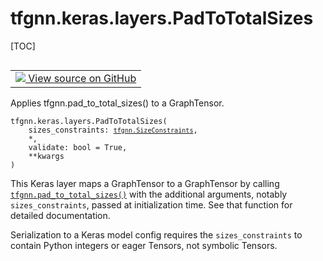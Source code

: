 <!-- lint-g3mark -->

# tfgnn.keras.layers.PadToTotalSizes

[TOC]

<!-- Insert buttons and diff -->

<table class="tfo-notebook-buttons tfo-api nocontent" align="left">
<td>
  <a target="_blank" href="https://github.com/tensorflow/gnn/tree/master/tensorflow_gnn/keras/layers/padding_ops.py#L23-L64">
    <img src="https://www.tensorflow.org/images/GitHub-Mark-32px.png" />
    View source on GitHub
  </a>
</td>
</table>

Applies tfgnn.pad_to_total_sizes() to a GraphTensor.

<pre class="devsite-click-to-copy prettyprint lang-py tfo-signature-link">
<code>tfgnn.keras.layers.PadToTotalSizes(
    sizes_constraints: <a href="../../../tfgnn/SizeConstraints.md"><code>tfgnn.SizeConstraints</code></a>,
    *,
    validate: bool = True,
    **kwargs
)
</code></pre>

<!-- Placeholder for "Used in" -->

This Keras layer maps a GraphTensor to a GraphTensor by calling
<a href="../../../tfgnn/pad_to_total_sizes.md"><code>tfgnn.pad_to_total_sizes()</code></a>
with the additional arguments, notably `sizes_constraints`, passed at
initialization time. See that function for detailed documentation.

Serialization to a Keras model config requires the `sizes_constraints` to
contain Python integers or eager Tensors, not symbolic Tensors.
